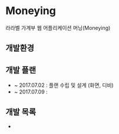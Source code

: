 # Moneying

라라벨 가계부 웹 어플리케이션 머닝(Moneying)

## 개발환경

## 개발 플랜

* ~ 2017.07.02 : 플랜 수립 및 설계 (화면, 디비)
* ~ 2017.07.09 :

## 개발 목록

*